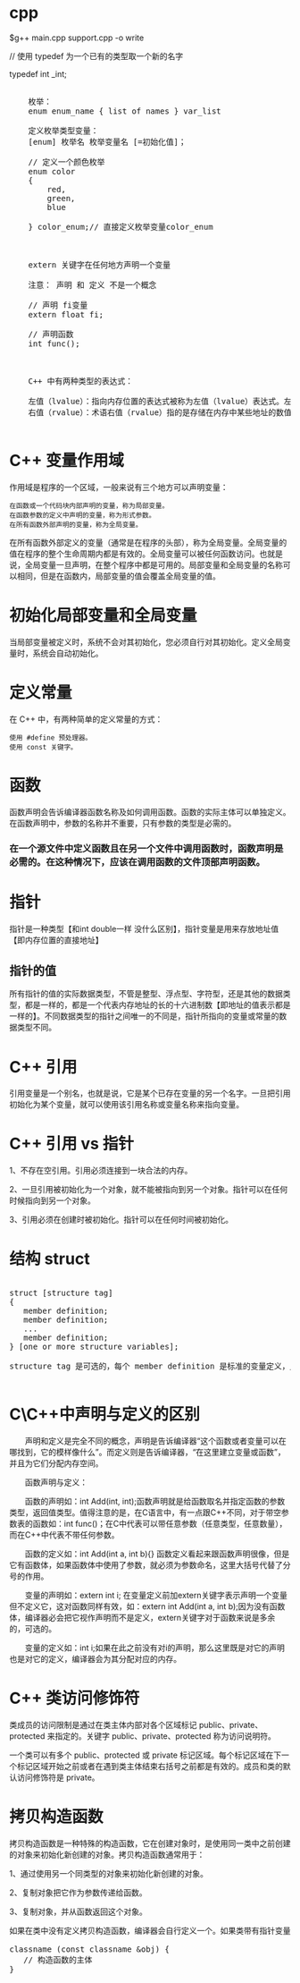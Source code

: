 # cpp

$g++ main.cpp support.cpp -o write



// 使用 typedef 为一个已有的类型取一个新的名字

typedef int _int;

<pre>

	枚举：
	enum enum_name { list of names } var_list

	定义枚举类型变量：
	[enum] 枚举名 枚举变量名 [=初始化值]；

	// 定义一个颜色枚举
	enum color
	{
		red,
		green,
		blue
		
	} color_enum;// 直接定义枚举变量color_enum



	extern 关键字在任何地方声明一个变量
	
	注意： 声明 和 定义 不是一个概念

	// 声明 fi变量
	extern float fi;
	
	// 声明函数
	int func();



	C++ 中有两种类型的表达式：

    左值（lvalue）：指向内存位置的表达式被称为左值（lvalue）表达式。左值可以出现在赋值号的左边或右边。
    右值（rvalue）：术语右值（rvalue）指的是存储在内存中某些地址的数值。右值是不能对其进行赋值的表达式，也就是说，右值可以出现在赋值号的右边，但不能出现在赋值号的左边。

</pre>

# C++ 变量作用域

作用域是程序的一个区域，一般来说有三个地方可以声明变量：

    在函数或一个代码块内部声明的变量，称为局部变量。
    在函数参数的定义中声明的变量，称为形式参数。
    在所有函数外部声明的变量，称为全局变量。

在所有函数外部定义的变量（通常是在程序的头部），称为全局变量。全局变量的值在程序的整个生命周期内都是有效的。全局变量可以被任何函数访问。也就是说，全局变量一旦声明，在整个程序中都是可用的。局部变量和全局变量的名称可以相同，但是在函数内，局部变量的值会覆盖全局变量的值。


# 初始化局部变量和全局变量

当局部变量被定义时，系统不会对其初始化，您必须自行对其初始化。定义全局变量时，系统会自动初始化。


# 定义常量

在 C++ 中，有两种简单的定义常量的方式：

    使用 #define 预处理器。
    使用 const 关键字。


# 函数
函数声明会告诉编译器函数名称及如何调用函数。函数的实际主体可以单独定义。在函数声明中，参数的名称并不重要，只有参数的类型是必需的。

### 在一个源文件中定义函数且在另一个文件中调用函数时，函数声明是必需的。在这种情况下，应该在调用函数的文件顶部声明函数。


# 指针
指针是一种类型【和int double一样 没什么区别】，指针变量是用来存放地址值【即内存位置的直接地址】

## 指针的值
所有指针的值的实际数据类型，不管是整型、浮点型、字符型，还是其他的数据类型，都是一样的，都是一个代表内存地址的长的十六进制数【即地址的值表示都是一样的】。不同数据类型的指针之间唯一的不同是，指针所指向的变量或常量的数据类型不同。

# C++ 引用
引用变量是一个别名，也就是说，它是某个已存在变量的另一个名字。一旦把引用初始化为某个变量，就可以使用该引用名称或变量名称来指向变量。

# C++ 引用 vs 指针
1、不存在空引用。引用必须连接到一块合法的内存。

2、一旦引用被初始化为一个对象，就不能被指向到另一个对象。指针可以在任何时候指向到另一个对象。

3、引用必须在创建时被初始化。指针可以在任何时间被初始化。

# 结构 struct 
<pre>

struct [structure tag]
{
   member definition;
   member definition;
   ...
   member definition;
} [one or more structure variables];  
	
structure tag 是可选的，每个 member definition 是标准的变量定义，比如 int i; 或者 float f; 或者其他有效的变量定义。在结构定义的末尾，最后一个分号之前，您可以指定一个或多个结构变量	

</pre>



# C\C++中声明与定义的区别

　　声明和定义是完全不同的概念，声明是告诉编译器“这个函数或者变量可以在哪找到，它的模样像什么”。而定义则是告诉编译器，“在这里建立变量或函数”，并且为它们分配内存空间。

　　函数声明与定义：

　　函数的声明如：int Add(int, int);函数声明就是给函数取名并指定函数的参数类型，返回值类型。值得注意的是，在C语言中，有一点跟C++不同，对于带空参数表的函数如：int func()；在C中代表可以带任意参数（任意类型，任意数量），而在C++中代表不带任何参数。

　　函数的定义如：int Add(int a, int b){} 函数定义看起来跟函数声明很像，但是它有函数体，如果函数体中使用了参数，就必须为参数命名，这里大括号代替了分号的作用。

　　变量的声明如：extern int i; 在变量定义前加extern关键字表示声明一个变量但不定义它，这对函数同样有效，如：extern int Add(int a, int b);因为没有函数体，编译器必会把它视作声明而不是定义，extern关键字对于函数来说是多余的，可选的。

　　变量的定义如：int i;如果在此之前没有对i的声明，那么这里既是对它的声明也是对它的定义，编译器会为其分配对应的内存。

# C++ 类访问修饰符
类成员的访问限制是通过在类主体内部对各个区域标记 public、private、protected 来指定的。关键字 public、private、protected 称为访问说明符。

一个类可以有多个 public、protected 或 private 标记区域。每个标记区域在下一个标记区域开始之前或者在遇到类主体结束右括号之前都是有效的。成员和类的默认访问修饰符是 private。

# 拷贝构造函数
拷贝构造函数是一种特殊的构造函数，它在创建对象时，是使用同一类中之前创建的对象来初始化新创建的对象。拷贝构造函数通常用于：

1、通过使用另一个同类型的对象来初始化新创建的对象。

2、复制对象把它作为参数传递给函数。

3、复制对象，并从函数返回这个对象。
<pre>
如果在类中没有定义拷贝构造函数，编译器会自行定义一个。如果类带有指针变量，并有动态内存分配，则它必须有一个拷贝构造函数。拷贝构造函数的最常见形式如下：

classname (const classname &obj) {
   // 构造函数的主体
}
</pre>